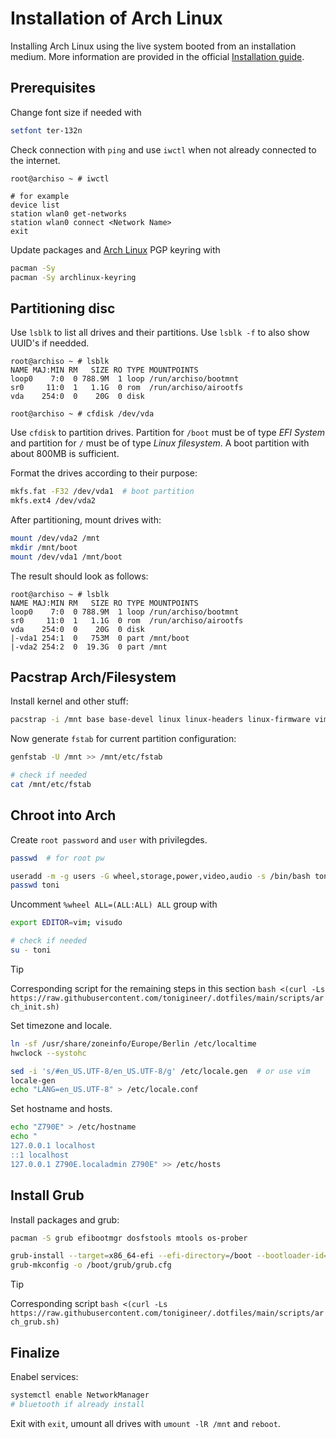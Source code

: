 # Installation of Arch Linux

Installing Arch Linux using the live system booted from an installation medium. More information are provided in the official [Installation guide](https://wiki.archlinux.org/title/installation_guide).

## Prerequisites

Change font size if needed with

```bash
setfont ter-132n
```

Check connection with `ping` and use `iwctl` when not already connected to the internet.

```
root@archiso ~ # iwctl

# for example
device list
station wlan0 get-networks
station wlan0 connect <Network Name>
exit
```

Update packages and [Arch Linux](https://archlinux.org/) PGP keyring with

```bash
pacman -Sy
pacman -Sy archlinux-keyring
```

## Partitioning disc

Use `lsblk` to list all drives and their partitions. Use `lsblk -f` to also show UUID's if needded.

```
root@archiso ~ # lsblk
NAME MAJ:MIN RM   SIZE RO TYPE MOUNTPOINTS
loop0    7:0  0 788.9M  1 loop /run/archiso/bootmnt
sr0     11:0  1   1.1G  0 rom  /run/archiso/airootfs
vda    254:0  0    20G  0 disk

root@archiso ~ # cfdisk /dev/vda
```

Use `cfdisk` to partition drives. Partition for `/boot` must be of type *EFI System* and partition for `/` must be of type *Linux filesystem*. A boot partition with about 800MB is sufficient.

Format the drives according to their purpose:

```bash
mkfs.fat -F32 /dev/vda1  # boot partition
mkfs.ext4 /dev/vda2
```

After partitioning, mount drives with:

```bash 
mount /dev/vda2 /mnt
mkdir /mnt/boot
mount /dev/vda1 /mnt/boot
```

The result should look as follows:

```
root@archiso ~ # lsblk
NAME MAJ:MIN RM   SIZE RO TYPE MOUNTPOINTS
loop0    7:0  0 788.9M  1 loop /run/archiso/bootmnt
sr0     11:0  1   1.1G  0 rom  /run/archiso/airootfs
vda    254:0  0    20G  0 disk
|-vda1 254:1  0   753M  0 part /mnt/boot
|-vda2 254:2  0  19.3G  0 part /mnt
```

## Pacstrap Arch/Filesystem

Install kernel and other stuff:

```bash
pacstrap -i /mnt base base-devel linux linux-headers linux-firmware vim git sudo networkmanager
```

Now generate `fstab` for current partition configuration:

```bash
genfstab -U /mnt >> /mnt/etc/fstab

# check if needed
cat /mnt/etc/fstab
```

## Chroot into Arch

Create `root password` and `user` with privilegdes.

```bash
passwd  # for root pw

useradd -m -g users -G wheel,storage,power,video,audio -s /bin/bash toni
passwd toni
```

Uncomment `%wheel ALL=(ALL:ALL) ALL` group with

```bash
export EDITOR=vim; visudo

# check if needed
su - toni
```

> [!TIP]
> Corresponding script for the remaining steps in this section `bash <(curl -Ls https://raw.githubusercontent.com/tonigineer/.dotfiles/main/scripts/arch_init.sh)`

Set timezone and locale.

```bash
ln -sf /usr/share/zoneinfo/Europe/Berlin /etc/localtime
hwclock --systohc

sed -i 's/#en_US.UTF-8/en_US.UTF-8/g' /etc/locale.gen  # or use vim
locale-gen
echo "LANG=en_US.UTF-8" > /etc/locale.conf
```

Set hostname and hosts.

```bash
echo "Z790E" > /etc/hostname
echo "
127.0.0.1 localhost
::1 localhost
127.0.0.1 Z790E.localadmin Z790E" >> /etc/hosts
```

## Install Grub

Install packages and grub:

```bash
pacman -S grub efibootmgr dosfstools mtools os-prober

grub-install --target=x86_64-efi --efi-directory=/boot --bootloader-id=GRUB
grub-mkconfig -o /boot/grub/grub.cfg 
```

> [!TIP]
> Corresponding script `bash <(curl -Ls https://raw.githubusercontent.com/tonigineer/.dotfiles/main/scripts/arch_grub.sh)`


## Finalize

Enabel services:

```bash
systemctl enable NetworkManager
# bluetooth if already install 
```

Exit with `exit`, umount all drives with `umount -lR /mnt` and `reboot`.




<!-- Here are the steps I took to install [Arch Linux](https://archlinux.org/). -->

<!-- 1. Change keyboard layout

``` bash
loadkeys us
```

Permanently change layout later, see [here (last comment).](https://unix.stackexchange.com/questions/75519/how-to-set-default-console-keyboard-layout-in-arch-linux)

2. Verify boot mode

``` bash
ls /sys/firmware/efi/efivars  # If directory exists, EFI is supported.
```

<details><summary><b>Show partitioning example</b></summary>

- Check disks

```bash
fdisk -l
# /dev/sda/ mostly likely
```

- Create EFI partition

```bash
fdisk /dev/sda
# g (new partition table)
# n (new partition
# 1
# enter
# +300M
# t
# 1 (EFI)
# w
```

- Create root partition

```bash
fdisk /dev/sda
# n (new partition
# 2
# enter
# +500G
# w
```

- Create home partition

```bash
fdisk /dev/sda
# n (new partition
# 2
# enter
# enter (remaining space)
# w
```

- Creating file systems

```bash
mkfs.fat -F32 /dev/sda1
mkfs.ext4 /dev/sda2
mkfs.ext4 /dev/sda3
```

- Mount home on root

```bash
mount /dev/sda2 /mnt
mkdir /mnt/home
mount /dev/sda3 /mnt/home
```
</details>

3. Install Arch-Linux and needed packages

```bash
pacman -Sy archlinux-keyring
pacstrap -i /mnt base linux-lts linux-lts-headers linux-firmware networkmanager sudo grub vim
```

4. Generate file system table

```bash
genfstab -U -p /mnt >> /mnt/etc/fstab
```

5. `chroot` into system

```bash
arch-chroot /mnt
```

6. Add user

```bash
useradd -m toni
usermod -aG wheel toni

passwd
passwd toni
```

7. Add user privileges

Uncomment `%wheel ALL=(ALL:ALL) NOPASSWD: ALL` group.

```bash
export EDITOR=vim; visudo
```

8. Set timezone

```bash
ln -sf /usr/share/zoneinfo/Europe/Berlin /etc/localtime
hwclock --systohc
```

> Using DualBoot with Windows? Set `timedatectl set-local-rtc 1`. Explanation can be found [here](https://itsfoss.com/wrong-time-dual-boot/).

9. Set locale

```bash
sed -i 's/#en_US.UTF-8/en_US.UTF-8/g' /etc/locale.gen
locale-gen
```

10. Create EFI boot directory

```bash
mkdir /boot/EFI
mount /dev/sda1 /boot/EFI
```

11. Install grub

```bash
grub-install /dev/sda --force  # ignore errors
grub-mkconfig -o /boot/grub/grub.cfg
```

12. Finish install

Enable `NetworkManager` and reboot.

```bash
systemctl enable NetworkManager

exit
umount -a
reboot
``` -->